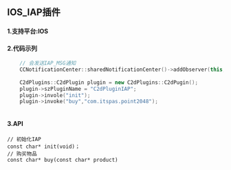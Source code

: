 IOS_IAP插件
---------------
#### 1.支持平台:IOS
#### 2.代码示列
```C++
    // 会发送IAP_MSG通知
    CCNotificationCenter::sharedNotificationCenter()->addObserver(this, callfuncO_selector(HelloWorld::onIAPCallback), "IAP_MSG", NULL);
    
    C2dPlugins::C2dPlugin plugin = new C2dPlugins::C2dPugin();
    plugin->szPluginName = "C2dPluginIAP";
    plugin->invole("init");
    plugin->invoke("buy","com.itspas.point2048");
    
```
#### 3.API
    // 初始化IAP
    const char* init(void)；
    // 购买物品
    const char* buy(const char* product)
    